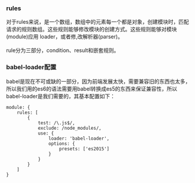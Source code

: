 ### rules

对于rules来说，是一个数组，数组中的元素每一个都是对象，创建模块时，匹配请求的规则数组。这些规则能够修改模块的创建方式。这些规则能够对模块(module)应用 loader，或者修,改解析器(parser)。
<br/><br/>
rule分为三部分，condition、result和嵌套规则。

### babel-loader配置
babel是现在不可或缺的一部分，因为前端发展太快，需要兼容旧的东西也太多，所以我们用的es6的语法需要用babel转换成es5的东西来保证兼容性，所以babel-loader是我们需要的，其基本配置如下：
```
module: {
    rules: [
        {
            test: /\.js$/,
            exclude: /node_modules/,
            use: {
                loader: 'babel-loader',
                options: {
                    presets: ['es2015']
                }
            }
        }
    ]
}
```